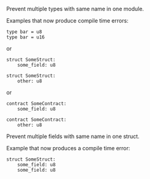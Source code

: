 Prevent multiple types with same name in one module.

Examples that now produce compile time errors:

```
type bar = u8
type bar = u16
```

or

```
struct SomeStruct:
    some_field: u8

struct SomeStruct:
    other: u8
```

or

```
contract SomeContract:
    some_field: u8

contract SomeContract:
    other: u8
```


Prevent multiple fields with same name in one struct.

Example that now produces a compile time error:

```
struct SomeStruct:
    some_field: u8
    some_field: u8
```
